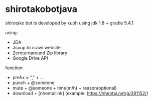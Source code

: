 # shirotakobotjava

shirotako bot is developed by xuph using jdk 1.8 + gradle 5.4.1

using: 
- JDA
- Jsoup to crawl website
- Zeroturnaround Zip library
- Google Drive API

function:
- prefix = "," + ...
- punch + @someone
- mute + @someone + time(m/h) + reason(optional)
- download + [nhentailink] (example: https://nhentai.net/g/391152/)
